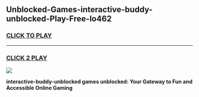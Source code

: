 
## Unblocked-Games-interactive-buddy-unblocked-Play-Free-lo462
<h3>
<a href="https://premium76.site?title=interactive-buddy-unblocked&ref=23A">CLICK TO PLAY</a></h3>
<hr>

<h3>
<a href="https://premium76.site?title=interactive-buddy-unblocked&ref=23A">CLICK 2 PLAY</a>
  
</h3>

<a href="https://premium76.site?title=interactive-buddy-unblocked&ref=23A"><img src="https://clearcache.store/games.png"></a>


**interactive-buddy-unblocked games unblocked: Your Gateway to Fun and Accessible Online Gaming**
